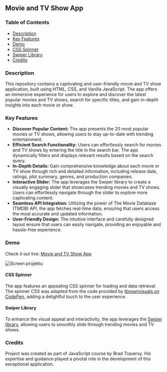 ## Movie and TV Show App

### Table of Contents

- [Description](#description)
- [Key Features](#key-features)
- [Demo](#demo)
- [CSS Spinner](#css-spinner)
- [Swiper Library](#swiper-library)
- [Credits](#credits)

### Description

This repository contains a captivating and user-friendly movie and TV show application, built using HTML, CSS, and Vanilla JavaScript. The app offers an immersive experience for users to explore and discover the latest popular movies and TV shows, search for specific titles, and gain in-depth insights into each movie or show.

### Key Features

- **Discover Popular Content:** The app presents the 20 most popular movies or TV shows, allowing users to stay up-to-date with trending entertainment.
- **Efficient Search Functionality:** Users can effortlessly search for movies and TV shows by entering the title in the search bar. The app dynamically filters and displays relevant results based on the search query.
- **In-Depth Details:** Gain comprehensive knowledge about each movie or TV show through rich and detailed information, including release date, ratings, plot summary, genres, and production companies.
- **Interactive Slider:** The app leverages the Swiper library to create a visually engaging slider that showcases trending movies and TV shows. Users can effortlessly navigate through the slider to explore more captivating content.
- **Seamless API Integration:** Utilizing the power of The Movie Database (TMDB) API, the app fetches real-time data, ensuring that users access the most accurate and updated information.
- **User-Friendly Design:** The intuitive interface and carefully designed layout ensure that users can easily navigate, providing an enjoyable and hassle-free experience.

### Demo

Check it out live: [Movie and TV Show App](https://keen-chaja-414c1b.netlify.app)

![Screen projektu](images/preview.png)

#### CSS Spinner

The app features an appealing CSS spinner for loading and data retrieval. The spinner CSS was adapted from the code provided by [tbrownvisuals on CodePen](https://codepen.io/tbrownvisuals/pen/edGYvx), adding a delightful touch to the user experience.

#### Swiper Library

To enhance the visual appeal and interactivity, the app leverages the [Swiper library](https://swiperjs.com), allowing users to smoothly slide through trending movies and TV shows.

### Credits

Project was created as part of JavaScript course by Brad Traversy. His expertise and guidance played a pivotal role in the development of this exceptional application.
